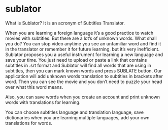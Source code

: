 # sublator

What is Sublator? It is an acronym of Subtitles Translator.

When you are learning a foreign language it’s a good practice to watch movies with subtitles. But there are a lot’s of unknown words. What shall you do? You can stop video anytime you see an unfamiliar word and find it in the translator or remember it for future learning, but it’s very inefficient. Sublator proposes you a useful instrument for learning a new language and save your time. You just need to upload or paste a link that contains subtitles in .srt format and Sublator will find all words that are using in subtitles, then you can mark known words and press SUBLATE button. Our application will add unknown words translation to subtitles in brackets after word. Then you can see the movie and you don’t need to puzzle your head over what this word means.

Also, you can save words when you create an account and print unknown words with translations for learning.

You can choose subtitles language and translation language, save dictionaries when you are learning multiple languages, add your own translations for words.

